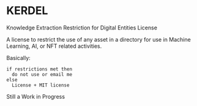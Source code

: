 # KERDEL
Knowledge Extraction Restriction for Digital Entities License

A license to restrict the use of any asset in a directory for use in Machine Learning, AI, or NFT related activities.

Basically:

```
if restrictions met then
  do not use or email me
else
  License + MIT license
```

Still a Work in Progress
